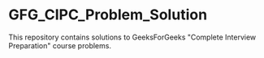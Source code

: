# GFG_CIPC_Problem_Solution
This repository contains solutions to GeeksForGeeks "Complete Interview Preparation" course problems.
